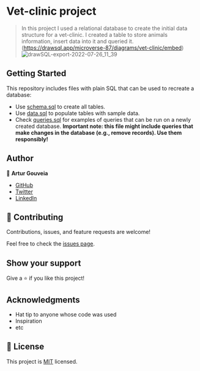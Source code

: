 # Vet-clinic project

> In this project I used a relational database to create the initial data structure for a vet-clinic. I created a table to store animals information, insert data into it and queried it.
(https://drawsql.app/microverse-87/diagrams/vet-clinic/embed)
![drawSQL-export-2022-07-26_11_39](https://user-images.githubusercontent.com/94650066/180987402-0fe79a08-914e-40b9-98be-a8799ffac821.png)

## Getting Started

This repository includes files with plain SQL that can be used to recreate a database:

- Use [schema.sql](./schema.sql) to create all tables.
- Use [data.sql](./data.sql) to populate tables with sample data.
- Check [queries.sql](./queries.sql) for examples of queries that can be run on a newly created database. **Important note: this file might include queries that make changes in the database (e.g., remove records). Use them responsibly!**


## Author

👤 **Artur Gouveia**

- [GitHub](https://github.com/Arturgouveia1970)
- [Twitter](https://twitter.com/@arturgouveia10)
- [LinkedIn](https://www.linkedin.com/in/artur-gouveia-323868197/)

## 🤝 Contributing

Contributions, issues, and feature requests are welcome!

Feel free to check the [issues page](../../issues/).

## Show your support

Give a ⭐️ if you like this project!

## Acknowledgments

- Hat tip to anyone whose code was used
- Inspiration
- etc

## 📝 License

This project is [MIT](./MIT.md) licensed.
